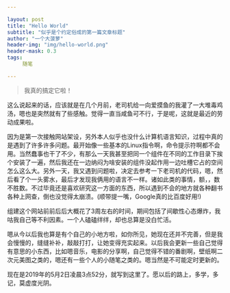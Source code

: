 ```yaml
---

layout: post
title: "Hello World"
subtitle: "似乎是个约定俗成的第一篇文章标题"
author: "一个大菠萝"
header-img: "img/hello-world.png"
header-mask: 0.3
tags:
     随笔

---
```


> 我真的搞定它啦！

这么说起来的话，应该就是在几个月前，老司机给一向爱摸鱼的我灌了一大堆毒鸡汤，嗯也是突然就有了些感触。觉得一直当咸鱼可不行，于是呢，这就是最近的劳动成果啦。

因为是第一次接触网站架设，另外本人似乎也没什么计算机语言知识，过程中真的是遇到了许多许多问题。最开始像一些基本的Linux指令啊，命令提示符啊都不会用。当然蠢事也干了不少，有那么一天我甚至把同一个组件在不同的工作目录下挨个安装了一遍，然后我还在一边纳闷为啥安装的组件没起作用一边吐槽它占的空间怎么这么大。另外一天，我又遇到问题啦，决定去参考一下老司机的代码，嗯，然后看了个一头雾水，最后才发现我俩用的语言不一样。诸如此类的事情，额，，数不胜数。不过毕竟还是喜欢研究这一方面的东西，所以遇到不会的地方就各种翻书各种上网查，倒也没觉得太崩溃。(顺带提一嘴，Google真的比百度好用!)

组建这个网站前前后后大概花了3周左右的时间，期间包括了间歇性心态爆炸，我咕我自己等不利因素。一个人磕磕绊绊，却也总算是没白忙活。

嗯从今以后我也算是有个自己的小地方啦，如你所见，她现在还并不完善，但是我会慢慢的，缝缝补补，敲敲打打，让她变得充实起来。以后我会更新一些自己觉得有意思的小东西，比如嗯音乐，电影的分享啊，自己觉得不错的番剧啊，壁纸啊二次元美图之类的，嗯还有一些个人的小随笔之类的。嗯当然是不可能定时更新的。

现在是2019年的5月2日凌晨3点52分，就写到这里了。愿以后的路上，多学，多记，莫虚度光阴。
